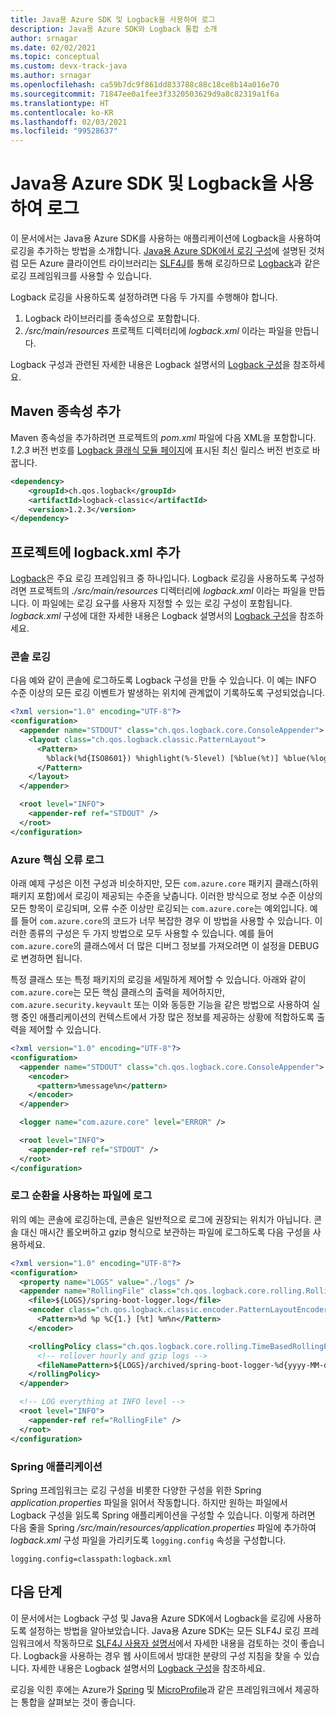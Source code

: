 ```yaml
---
title: Java용 Azure SDK 및 Logback을 사용하여 로그
description: Java용 Azure SDK와 Logback 통합 소개
author: srnagar
ms.date: 02/02/2021
ms.topic: conceptual
ms.custom: devx-track-java
ms.author: srnagar
ms.openlocfilehash: ca59b7dc9f861dd833788c88c18ce8b14a016e70
ms.sourcegitcommit: 71847ee0a1fee3f3320503629d9a8c82319a1f6a
ms.translationtype: HT
ms.contentlocale: ko-KR
ms.lasthandoff: 02/03/2021
ms.locfileid: "99528637"
---
```

# <a name="log-with-the-azure-sdk-for-java-and-logback"></a>Java용 Azure SDK 및 Logback을 사용하여 로그

이 문서에서는 Java용 Azure SDK를 사용하는 애플리케이션에 Logback을 사용하여 로깅을 추가하는 방법을 소개합니다. [Java용 Azure SDK에서 로깅 구성](logging-overview.md)에 설명된 것처럼 모든 Azure 클라이언트 라이브러리는 [SLF4J](http://www.slf4j.org/)를 통해 로깅하므로 [Logback](http://logback.qos.ch/)과 같은 로깅 프레임워크를 사용할 수 있습니다.

Logback 로깅을 사용하도록 설정하려면 다음 두 가지를 수행해야 합니다.

1. Logback 라이브러리를 종속성으로 포함합니다.
2. */src/main/resources* 프로젝트 디렉터리에 *logback.xml* 이라는 파일을 만듭니다.

Logback 구성과 관련된 자세한 내용은 Logback 설명서의 [Logback 구성](http://logback.qos.ch/manual/configuration.html)을 참조하세요.

## <a name="add-the-maven-dependency"></a>Maven 종속성 추가

Maven 종속성을 추가하려면 프로젝트의 *pom.xml* 파일에 다음 XML을 포함합니다. *1.2.3* 버전 번호를 [Logback 클래식 모듈 페이지](https://mvnrepository.com/artifact/ch.qos.logback/logback-classic)에 표시된 최신 릴리스 버전 번호로 바꿉니다.

```xml
<dependency>
    <groupId>ch.qos.logback</groupId>
    <artifactId>logback-classic</artifactId>
    <version>1.2.3</version>
</dependency>
```

## <a name="add-logbackxml-to-your-project"></a>프로젝트에 logback.xml 추가

[Logback](https://logback.qos.ch/manual/introduction.html)은 주요 로깅 프레임워크 중 하나입니다. Logback 로깅을 사용하도록 구성하려면 프로젝트의 *./src/main/resources* 디렉터리에 *logback.xml* 이라는 파일을 만듭니다. 이 파일에는 로깅 요구를 사용자 지정할 수 있는 로깅 구성이 포함됩니다. *logback.xml* 구성에 대한 자세한 내용은 Logback 설명서의 [Logback 구성](https://logback.qos.ch/manual/configuration.html)을 참조하세요.

### <a name="console-logging"></a>콘솔 로깅

다음 예와 같이 콘솔에 로그하도록 Logback 구성을 만들 수 있습니다. 이 예는 INFO 수준 이상의 모든 로깅 이벤트가 발생하는 위치에 관계없이 기록하도록 구성되었습니다.

```xml
<?xml version="1.0" encoding="UTF-8"?>
<configuration>
  <appender name="STDOUT" class="ch.qos.logback.core.ConsoleAppender">
    <layout class="ch.qos.logback.classic.PatternLayout">
      <Pattern>
        %black(%d{ISO8601}) %highlight(%-5level) [%blue(%t)] %blue(%logger{100}): %msg%n%throwable
      </Pattern>
    </layout>
  </appender>

  <root level="INFO">
    <appender-ref ref="STDOUT" />
  </root>
</configuration>
```

### <a name="log-azure-core-errors"></a>Azure 핵심 오류 로그

아래 예제 구성은 이전 구성과 비슷하지만, 모든 `com.azure.core` 패키지 클래스(하위 패키지 포함)에서 로깅이 제공되는 수준을 낮춥니다. 이러한 방식으로 정보 수준 이상의 모든 항목이 로깅되며, 오류 수준 이상만 로깅되는 `com.azure.core`는 예외입니다. 예를 들어 `com.azure.core`의 코드가 너무 복잡한 경우 이 방법을 사용할 수 있습니다. 이러한 종류의 구성은 두 가지 방법으로 모두 사용할 수 있습니다. 예를 들어 `com.azure.core`의 클래스에서 더 많은 디버그 정보를 가져오려면 이 설정을 DEBUG로 변경하면 됩니다.

특정 클래스 또는 특정 패키지의 로깅을 세밀하게 제어할 수 있습니다. 아래와 같이 `com.azure.core`는 모든 핵심 클래스의 출력을 제어하지만, `com.azure.security.keyvault` 또는 이와 동등한 기능을 같은 방법으로 사용하여 실행 중인 애플리케이션의 컨텍스트에서 가장 많은 정보를 제공하는 상황에 적합하도록 출력을 제어할 수 있습니다.

```xml
<?xml version="1.0" encoding="UTF-8"?>
<configuration>
  <appender name="STDOUT" class="ch.qos.logback.core.ConsoleAppender">
    <encoder>
      <pattern>%message%n</pattern>
    </encoder>
  </appender>

  <logger name="com.azure.core" level="ERROR" />

  <root level="INFO">
    <appender-ref ref="STDOUT" />
  </root>
</configuration>
```

### <a name="log-to-a-file-with-log-rotation-enabled"></a>로그 순환을 사용하는 파일에 로그

위의 예는 콘솔에 로깅하는데, 콘솔은 일반적으로 로그에 권장되는 위치가 아닙니다. 콘솔 대신 매시간 롤오버하고 gzip 형식으로 보관하는 파일에 로그하도록 다음 구성을 사용하세요.

```xml
<?xml version="1.0" encoding="UTF-8"?>
<configuration>
  <property name="LOGS" value="./logs" />
  <appender name="RollingFile" class="ch.qos.logback.core.rolling.RollingFileAppender">
    <file>${LOGS}/spring-boot-logger.log</file>
    <encoder class="ch.qos.logback.classic.encoder.PatternLayoutEncoder">
      <Pattern>%d %p %C{1.} [%t] %m%n</Pattern>
    </encoder>

    <rollingPolicy class="ch.qos.logback.core.rolling.TimeBasedRollingPolicy">
      <!-- rollover hourly and gzip logs -->
      <fileNamePattern>${LOGS}/archived/spring-boot-logger-%d{yyyy-MM-dd-HH}.log.gz</fileNamePattern>
    </rollingPolicy>
  </appender>

  <!-- LOG everything at INFO level -->
  <root level="INFO">
    <appender-ref ref="RollingFile" />
  </root>
</configuration>
```

### <a name="spring-applications"></a>Spring 애플리케이션

Spring 프레임워크는 로깅 구성을 비롯한 다양한 구성을 위한 Spring *application.properties* 파일을 읽어서 작동합니다. 하지만 원하는 파일에서 Logback 구성을 읽도록 Spring 애플리케이션을 구성할 수 있습니다. 이렇게 하려면 다음 줄을 Spring */src/main/resources/application.properties* 파일에 추가하여 *logback.xml* 구성 파일을 가리키도록 `logging.config` 속성을 구성합니다.

```properties
logging.config=classpath:logback.xml
```

## <a name="next-steps"></a>다음 단계

이 문서에서는 Logback 구성 및 Java용 Azure SDK에서 Logback을 로깅에 사용하도록 설정하는 방법을 알아보았습니다. Java용 Azure SDK는 모든 SLF4J 로깅 프레임워크에서 작동하므로 [SLF4J 사용자 설명서](http://www.slf4j.org/manual.html)에서 자세한 내용을 검토하는 것이 좋습니다. Logback을 사용하는 경우 웹 사이트에서 방대한 분량의 구성 지침을 찾을 수 있습니다. 자세한 내용은 Logback 설명서의 [Logback 구성](http://logback.qos.ch/manual/configuration.html)을 참조하세요.

로깅을 익힌 후에는 Azure가 [Spring](/azure/developer/java/spring-framework/spring-boot-starters-for-azure) 및 [MicroProfile](/azure/developer/java/eclipse-microprofile/)과 같은 프레임워크에서 제공하는 통합을 살펴보는 것이 좋습니다.
